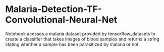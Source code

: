 # Malaria-Detection-TF-Convolutional-Neural-Net
Notebook acesses a malaria dataset provided by tensorflow_datasets to create a classifier that takes images of blood samples and returns a string stating whether a sample has been parasitized by malaria or not.
